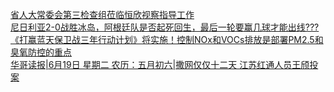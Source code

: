   
[省人大常委会第三检查组莅临恒欣视察指导工作](http://www.dianyue.me/archives/983/eeuy1dlb0o1bkpi7/)  
[尼日利亚2-0战胜冰岛，阿根廷队是否起死回生，最后一轮要赢几球才能出线???](http://www.dianyue.me/archives/675/ux3z58xtioinqmta/)  
[《打赢蓝天保卫战三年行动计划》将实施！控制NOx和VOCs排放是部署PM2.5和臭氧防控的重点](http://www.dianyue.me/archives/870/vq6ozn2i0q7mj1og/)  
[华哥读报|6月19日 星期二 农历：五月初六|撒网仅仅十二天 江苏红通人员王颀投案](http://www.dianyue.me/archives/030/kwdsfmzvt0v1geq7/)